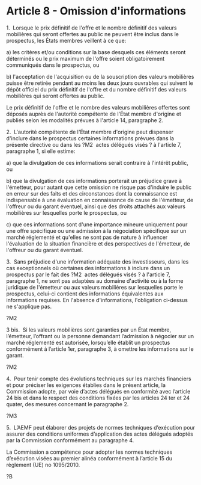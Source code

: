 # Article 8 - Omission d'informations


1.  Lorsque le prix définitif de l'offre et le nombre définitif des valeurs mobilières qui seront offertes au public ne peuvent être inclus dans le prospectus, les États membres veillent à ce que:

a) les critères et/ou conditions sur la base desquels ces éléments seront déterminés ou le prix maximum de l'offre soient obligatoirement communiqués dans le prospectus, ou

b) l'acceptation de l'acquisition ou de la souscription des valeurs mobilières puisse être retirée pendant au moins les deux jours ouvrables qui suivent le dépôt officiel du prix définitif de l'offre et du nombre définitif des valeurs mobilières qui seront offertes au public.

Le prix définitif de l'offre et le nombre des valeurs mobilières offertes sont déposés auprès de l'autorité compétente de l'État membre d'origine et publiés selon les modalités prévues à l'article 14, paragraphe 2.

2.  L'autorité compétente de l'État membre d'origine peut dispenser d'inclure dans le prospectus certaines informations prévues dans la présente directive ou dans les ?M2  actes délégués visés ? à l'article 7, paragraphe 1, si elle estime:

a) que la divulgation de ces informations serait contraire à l'intérêt public, ou

b) que la divulgation de ces informations porterait un préjudice grave à l'émetteur, pour autant que cette omission ne risque pas d'induire le public en erreur sur des faits et des circonstances dont la connaissance est indispensable à une évaluation en connaissance de cause de l'émetteur, de l'offreur ou du garant éventuel, ainsi que des droits attachés aux valeurs mobilières sur lesquelles porte le prospectus, ou

c) que ces informations sont d'une importance mineure uniquement pour une offre spécifique ou une admission à la négociation spécifique sur un marché réglementé et qu'elles ne sont pas de nature à influencer l'évaluation de la situation financière et des perspectives de l'émetteur, de l'offreur ou du garant éventuel.

3.  Sans préjudice d'une information adéquate des investisseurs, dans les cas exceptionnels où certaines des informations à inclure dans un prospectus par le fait des ?M2  actes délégués visés ? à l'article 7, paragraphe 1, ne sont pas adaptées au domaine d'activité ou à la forme juridique de l'émetteur ou aux valeurs mobilières sur lesquelles porte le prospectus, celui-ci contient des informations équivalentes aux informations requises. En l'absence d'informations, l'obligation ci-dessus ne s'applique pas.

?M2

3 bis.  Si les valeurs mobilières sont garanties par un État membre, l’émetteur, l’offrant ou la personne demandant l’admission à négocier sur un marché réglementé est autorisée, lorsqu’elle établit un prospectus conformément à l’article 1er, paragraphe 3, à omettre les informations sur le garant.

?M2

4.  Pour tenir compte des évolutions techniques sur les marchés financiers et pour préciser les exigences établies dans le présent article, la Commission adopte, par voie d’actes délégués en conformité avec l’article 24 bis et dans le respect des conditions fixées par les articles 24 ter et 24 quater, des mesures concernant le paragraphe 2.

?M3

5.  L’AEMF peut élaborer des projets de normes techniques d’exécution pour assurer des conditions uniformes d’application des actes délégués adoptés par la Commission conformément au paragraphe 4.

La Commission a compétence pour adopter les normes techniques d’exécution visées au premier alinéa conformément à l’article 15 du règlement (UE) no 1095/2010.

?B
